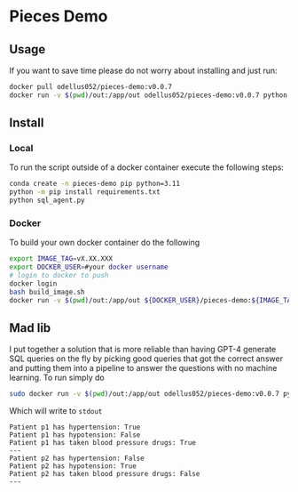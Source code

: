 # Pieces Demo

## Usage
If you want to save time please do not worry about installing and just run:
```bash
docker pull odellus052/pieces-demo:v0.0.7
docker run -v $(pwd)/out:/app/out odellus052/pieces-demo:v0.0.7 python sql_agent.py
```


## Install
### Local
To run the script outside of a docker container execute the following steps:
```bash
conda create -n pieces-demo pip python=3.11
python -m pip install requirements.txt
python sql_agent.py
```
### Docker
To build your own docker container do the following
```bash
export IMAGE_TAG=vX.XX.XXX
export DOCKER_USER=#your docker username
# login to docker to push
docker login
bash build_image.sh
docker run -v $(pwd)/out:/app/out ${DOCKER_USER}/pieces-demo:${IMAGE_TAG} python sql_agent.py
```


## Mad lib
I put together a solution that is more reliable than having GPT-4 generate SQL queries on the fly by picking good queries that got the correct answer and putting them into a pipeline to answer the questions with no machine learning. To run simply do
```bash
sudo docker run -v $(pwd)/out:/app/out odellus052/pieces-demo:v0.0.7 python mad_lib.py
```
Which will write to `stdout`
```
Patient p1 has hypertension: True
Patient p1 has hypotension: False
Patient p1 has taken blood pressure drugs: True
---
Patient p2 has hypertension: False
Patient p2 has hypotension: True
Patient p2 has taken blood pressure drugs: False
---
```